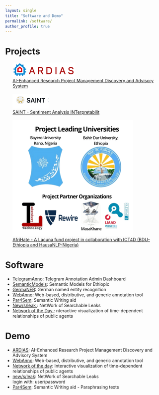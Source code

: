 ```yaml
---
layout: single
title: "Software and Demo"
permalink: /software/
author_profile: true
---
```



<h1 class="bodytext"><b>Projects<a id="Software"></a></b></h1>
<ul>
<a href="https://www.hcds.uni-hamburg.de/en/news/20220721-project-funding-ideas-risk.html"><img src="/files/ardias.png"/></a> <br> <a href="https://www.hcds.uni-hamburg.de/en/news/20220721-project-funding-ideas-risk.html">AI-Enhanced Research Project Management Discovery and Advisory System </a> <br>
  <br>
<a href="https://www.hcds.uni-hamburg.de/en/news/20230103-funding-leeds-haburg.html"><img src="/files/saint.png"/></a> <br> <a href="https://www.hcds.uni-hamburg.de/en/news/20230103-funding-leeds-haburg.html">SAINT - Sentiment Analysis INTerpretabilit</a><br>
   <br>
<a href="https://lacunafund.org/2021-african-language-awardees/"><img src="/files/afrihate.png"/></a> <br> <a href="https://lacunafund.org/2021-african-language-awardees/"> AfriHate - A Lacuna fund project in collaboration with ICT4D (BDU-Ethiopia and HausaNLP-Nigeria)</a><br>

</ul>


<h1 class="bodytext"><b>Software<a id="Software"></a></b></h1>
<ul></ul>
<ul>
  
<li><a href="https://github.com/uhh-hcds/TelegramAnno">TelegramAnno</a>: Telegram Annotation Admin Dashboard</li>
<li><a href="https://github.com/uhh-lt/ethiopicmodels">SemanticModels</a>: Semantic Models for Ethiopic</li>
<li><a href="https://github.com/tudarmstadt-lt/GermaNER">GermaNER</a>: German named entity recognition</li>
<li><a href="https://webanno.github.io/">WebAnno</a>: Web-based, distributive, and generic annotation tool</li>
<li><a href="https://uhh-lt.github.io/par4sem/">Par4Sem</a>: Semantic Writing aid</li>

<li><a href="http://www.newsleak.io/">New/s/leak </a>: NetWork of Searchable Leaks</li>

<li><a href="https://github.com/uhh-lt/NoDWeb">Network of the Day </a>: nteractive visualization of time-dependent relationships of public agents</li>


</ul>
<h1 class="bodytext"><b>Demo<a id="Software"></a></b></h1>
<ul></ul>
<ul>
<li><a href="https://ardias.ltdemos.informatik.uni-hamburg.de/">ARDIAS</a>: AI-Enhanced Research Project Management Discovery and Advisory System</li>
<li><a href="https://webanno.github.io/">WebAnno</a>: Web-based, distributive, and generic annotation tool</li>
<li><a href="http://ltbev.informatik.uni-hamburg.de/nodstud/">Network of the day</a>: Interactive <span>visualization of time-dependent relationships of public agents</span></li>
<li><a href="https://ltdemos.informatik.uni-hamburg.de/newsleak/">new/s/leak</a>: NetWork of Searchable Leaks</li> login with: user/password
<li><a href="https://ltmaggie.informatik.uni-hamburg.de/par4sem/">Par4Sem</a>: Semantic Writing aid - Paraphrasing texts</li>
</ul>
